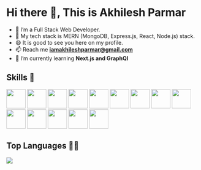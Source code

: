 # Hi there 👋, This is Akhilesh Parmar

- 🔭 I’m a Full Stack Web Developer.
- 🌱 My tech stack is MERN (MongoDB, Express.js, React, Node.js) stack.
- 😄 It is good to see you here on my profile.
- 📫 Reach me **iamakhileshparmar@gmail.com**
- 🌱 I’m currently learning **Next.js and GraphQl**

## Skills 🤖

<img height="50" width="50" src="https://akhileshparmar.github.io/assets/html-52732337.svg" />
<img height="50" width="50" src="https://akhileshparmar.github.io/assets/css-8e01670c.svg" />
<img height="50" width="50" src="https://akhileshparmar.github.io/assets/javascript-0ac5e3cc.svg" />
<img height="50" width="50" src="https://akhileshparmar.github.io/assets/typescript-9f349b95.svg" />
<img height="50" width="50" src="https://akhileshparmar.github.io/assets/mongodb-5b345000.svg" />
<img height="50" width="50" src="https://akhileshparmar.github.io/assets/expressjs-2f020394.svg" />
<img height="50" width="50" src="https://akhileshparmar.github.io/assets/reactjs-9fe43511.svg" />
<img height="50" width="50" src="https://akhileshparmar.github.io/assets/nodejs-d346bacb.svg" />
<img height="50" width="50" src="https://akhileshparmar.github.io/assets/nextjs-584655e0.svg" />
<img height="50" width="50" src="https://akhileshparmar.github.io/assets/graphql-7a948f4d.svg" />
<img height="50" width="50" src="https://akhileshparmar.github.io/assets/git-3f0b1bae.svg" />
<img height="50" width="50" src="https://akhileshparmar.github.io/assets/redux-024d1e3f.svg" />
<img height="50" width="50" src="https://akhileshparmar.github.io/assets/tailwind-2a43431b.svg" />
<img height="50" width="50" src="https://akhileshparmar.github.io/assets/bootstrap-b473ea9e.svg" />

## Top Languages 👨‍💻

<img align='center' src='https://github-readme-stats.vercel.app/api/top-langs/?username=akhileshparmar&langs_count=8&layout=compact&show_icons=true&theme=radical'/>
